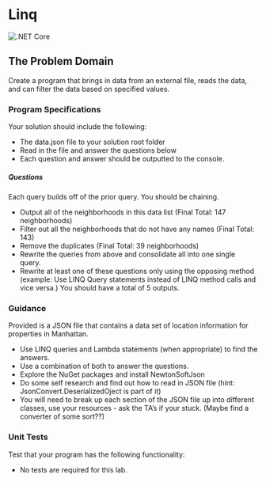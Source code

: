 # Linq
![.NET Core](https://github.com/ArikMackenburg/Linq/workflows/.NET%20Core/badge.svg)
## The Problem Domain
Create a program that brings in data from an external file, reads the data, and can filter the data based on specified values.

### Program Specifications
Your solution should include the following:

+ The data.json file to your solution root folder
+ Read in the file and answer the questions below
+ Each question and answer should be outputted to the console.
##### Questions
Each query builds off of the prior query. You should be chaining.

+ Output all of the neighborhoods in this data list (Final Total: 147 neighborhoods)
+ Filter out all the neighborhoods that do not have any names (Final Total: 143)
+ Remove the duplicates (Final Total: 39 neighborhoods)
+ Rewrite the queries from above and consolidate all into one single query.
+ Rewrite at least one of these questions only using the opposing method (example: Use LINQ Query statements instead of LINQ method calls and vice versa.)
You should have a total of 5 outputs.

### Guidance
Provided is a JSON file that contains a data set of location information for properties in Manhattan.

+ Use LINQ queries and Lambda statements (when appropriate) to find the answers.
+ Use a combination of both to answer the questions.
+ Explore the NuGet packages and install NewtonSoftJson
+ Do some self research and find out how to read in JSON file (hint: JsonConvert.DeserializedOject is part of it)
+ You will need to break up each section of the JSON file up into different classes, use your resources - ask the TA’s if your stuck. (Maybe find a converter of some sort??)
### Unit Tests
Test that your program has the following functionality:

+ No tests are required for this lab.